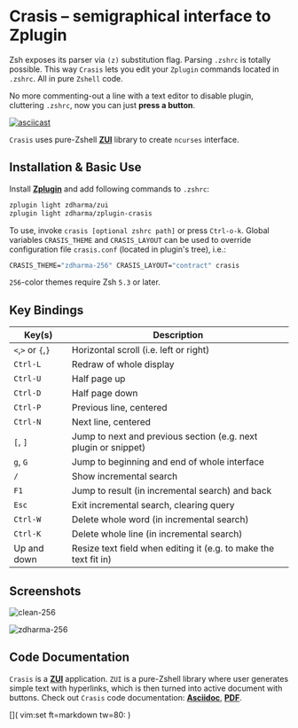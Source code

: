 # Crasis – semigraphical interface to Zplugin

Zsh exposes its parser via `(z)` substitution flag. Parsing `.zshrc` is totally possible.
This way `Crasis` lets you edit your `Zplugin` commands located in `.zshrc`. All in pure
`Zshell` code.

No more commenting-out a line with a text editor to disable plugin, cluttering `.zshrc`,
now you can just **press a button**.

[![asciicast](https://asciinema.org/a/147225.png)](https://asciinema.org/a/147225)

`Crasis` uses pure-Zshell [**ZUI**](http://github.com/zdharma/zui/) library to create `ncurses` interface.

## Installation & Basic Use

Install [**Zplugin**](https://github.com/zdharma/zplugin) and add following commands to `.zshrc`:

```SystemVerilog
zplugin light zdharma/zui
zplugin light zdharma/zplugin-crasis
```

To use, invoke `crasis [optional zshrc path]` or press `Ctrl-o-k`. Global variables `CRASIS_THEME`
and `CRASIS_LAYOUT` can be used to override configuration file `crasis.conf` (located in plugin's
tree), i.e.:

```SystemVerilog
CRASIS_THEME="zdharma-256" CRASIS_LAYOUT="contract" crasis
```

`256`-color themes require Zsh `5.3` or later.

## Key Bindings

| Key(s) | Description |
|--------|-------------|
| `<`,`>` or `{`,`}` | Horizontal scroll (i.e. left or right)   |
| `Ctrl-L` | Redraw of whole display                            |
| `Ctrl-U` | Half page up                                       |
| `Ctrl-D` | Half page down                                     |
| `Ctrl-P` | Previous line, centered                            |
| `Ctrl-N` | Next line, centered                                |
| `[`, `]` | Jump to next and previous section (e.g. next plugin or snippet) |
| `g`, `G` | Jump to beginning and end of whole interface       |
| `/`      | Show incremental search                            |
| `F1`     | Jump to result (in incremental search) and back    |
| `Esc`    | Exit incremental search, clearing query            |
| `Ctrl-W` | Delete whole word (in incremental search)          |
| `Ctrl-K` | Delete whole line (in incremental search)          |
| Up and down | Resize text field when editing it (e.g. to make the text fit in) |

## Screenshots

![clean-256](https://raw.githubusercontent.com/zdharma/zplugin-crasis/master/themes/screenshots/clean-256.png)

![zdharma-256](https://raw.githubusercontent.com/zdharma/zplugin-crasis/master/themes/screenshots/zdharma-256.png)

## Code Documentation

`Crasis` is a [**ZUI**](http://github.com/zdharma/zui/) application. `ZUI` is a pure-Zshell library
where user generates simple text with hyperlinks, which is then turned into active document with
buttons. Check out `Crasis` code documentation:
[**Asciidoc**](https://github.com/zdharma/zplugin-crasis/blob/master/zsdoc/crasis.adoc),
[**PDF**](http://zdharma.org/zplugin-crasis/crasis.pdf).

[]( vim:set ft=markdown tw=80: )
